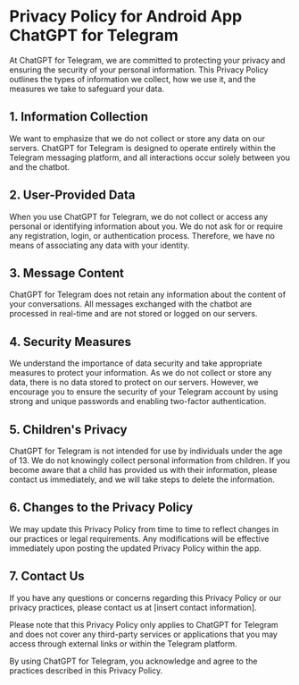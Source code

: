 # Privacy Policy for Android App ChatGPT for Telegram

At ChatGPT for Telegram, we are committed to protecting your privacy and ensuring the security of your personal information. This Privacy Policy outlines the types of information we collect, how we use it, and the measures we take to safeguard your data.

## 1. Information Collection
We want to emphasize that we do not collect or store any data on our servers. ChatGPT for Telegram is designed to operate entirely within the Telegram messaging platform, and all interactions occur solely between you and the chatbot.

## 2. User-Provided Data
When you use ChatGPT for Telegram, we do not collect or access any personal or identifying information about you. We do not ask for or require any registration, login, or authentication process. Therefore, we have no means of associating any data with your identity.

## 3. Message Content
ChatGPT for Telegram does not retain any information about the content of your conversations. All messages exchanged with the chatbot are processed in real-time and are not stored or logged on our servers.

## 4. Security Measures
We understand the importance of data security and take appropriate measures to protect your information. As we do not collect or store any data, there is no data stored to protect on our servers. However, we encourage you to ensure the security of your Telegram account by using strong and unique passwords and enabling two-factor authentication.

## 5. Children's Privacy
ChatGPT for Telegram is not intended for use by individuals under the age of 13. We do not knowingly collect personal information from children. If you become aware that a child has provided us with their information, please contact us immediately, and we will take steps to delete the information.

## 6. Changes to the Privacy Policy
We may update this Privacy Policy from time to time to reflect changes in our practices or legal requirements. Any modifications will be effective immediately upon posting the updated Privacy Policy within the app.

## 7. Contact Us
If you have any questions or concerns regarding this Privacy Policy or our privacy practices, please contact us at [insert contact information].

Please note that this Privacy Policy only applies to ChatGPT for Telegram and does not cover any third-party services or applications that you may access through external links or within the Telegram platform.

By using ChatGPT for Telegram, you acknowledge and agree to the practices described in this Privacy Policy.
